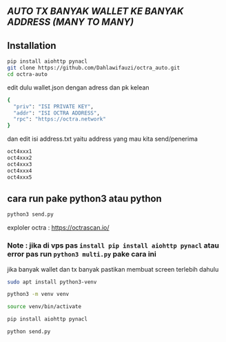 ## _AUTO TX BANYAK WALLET KE BANYAK ADDRESS (MANY TO MANY)_

## Installation


```sh
pip install aiohttp pynacl
git clone https://github.com/Dahlawifauzi/octra_auto.git
cd octra-auto
```

edit dulu wallet.json dengan adress dan pk kelean
```sh
{
  "priv": "ISI PRIVATE KEY",
  "addr": "ISI OCTRA ADDRESS",
  "rpc": "https://octra.network"
}
```
dan edit isi address.txt yaitu address yang mau kita send/penerima 
```sh
oct4xxx1
oct4xxx2
oct4xxx3
oct4xxx4
oct4xxx5
```
## cara run pake python3 atau python
```sh
python3 send.py
```
exploler octra : https://octrascan.io/

### Note : jika di vps pas ```install pip install aiohttp pynacl``` atau error pas run ```python3 multi.py``` pake cara ini 
jika banyak wallet dan tx banyak pastikan membuat screen terlebih dahulu

```sh
sudo apt install python3-venv
```
```sh
python3 -m venv venv
```
```sh
source venv/bin/activate
```
```sh
pip install aiohttp pynacl
```
```sh
python send.py
```
